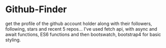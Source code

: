 # Github-Finder
get the profile of the github account holder along with their followers, following, stars and recent 5 repos...
I've used fetch api, with async and await functions, ES6 functions and then bootswatch, bootstrap4 for basic styling.
